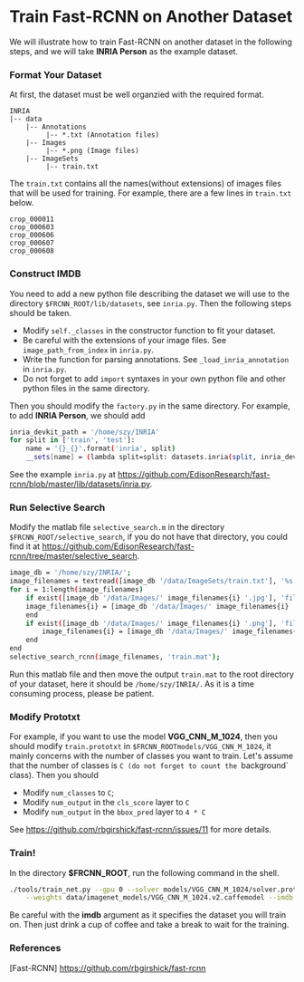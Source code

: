 # Train Fast-RCNN on Another Dataset

We will illustrate how to train Fast-RCNN on another dataset in the following steps, and we will take **INRIA Person** as the example dataset.

### Format Your Dataset

At first, the dataset must be well organzied with the required format.
```
INRIA
|-- data
    |-- Annotations
         |-- *.txt (Annotation files)
    |-- Images
         |-- *.png (Image files)
    |-- ImageSets
         |-- train.txt
```

The `train.txt` contains all the names(without extensions) of images files that will be used for training. For example, there are a few lines in `train.txt` below.

```
crop_000011
crop_000603
crop_000606
crop_000607
crop_000608
```

### Construct IMDB

You need to add a new python file describing the dataset we will use to the directory `$FRCNN_ROOT/lib/datasets`, see `inria.py`. Then the following steps should be taken.
  - Modify `self._classes` in the constructor function to fit your dataset.
  - Be careful with the extensions of your image files. See `image_path_from_index` in `inria.py`.
  - Write the function for parsing annotations. See `_load_inria_annotation` in `inria.py`.
  - Do not forget to add `import` syntaxes in your own python file and other python files in the same directory.

Then you should modify the `factory.py` in the same directory. For example, to add **INRIA Person**, we should add

```sh
inria_devkit_path = '/home/szy/INRIA'
for split in ['train', 'test']:
    name = '{}_{}'.format('inria', split)
    __sets[name] = (lambda split=split: datasets.inria(split, inria_devkit_path))
```

See the example `inria.py` at https://github.com/EdisonResearch/fast-rcnn/blob/master/lib/datasets/inria.py.

### Run Selective Search 

Modify the matlab file `selective_search.m` in the directory `$FRCNN_ROOT/selective_search`, if you do not have that directory, you could find it at https://github.com/EdisonResearch/fast-rcnn/tree/master/selective_search. 

```sh
image_db = '/home/szy/INRIA/';
image_filenames = textread([image_db '/data/ImageSets/train.txt'], '%s', 'delimiter', '\n');
for i = 1:length(image_filenames)
    if exist([image_db '/data/Images/' image_filenames{i} '.jpg'], 'file') == 2
	image_filenames{i} = [image_db '/data/Images/' image_filenames{i} '.jpg'];
    end
    if exist([image_db '/data/Images/' image_filenames{i} '.png'], 'file') == 2
        image_filenames{i} = [image_db '/data/Images/' image_filenames{i} '.png'];
    end
end
selective_search_rcnn(image_filenames, 'train.mat');
```

Run this matlab file and then move the output `train.mat` to the root directory of your dataset, here it should be `/home/szy/INRIA/`. As it is a time consuming process, please be patient.

### Modify Prototxt

For example, if you want to use the model **VGG_CNN_M_1024**, then you should modify `train.prototxt` in `$FRCNN_ROOTmodels/VGG_CNN_M_1024`, it mainly concerns with the number of classes you want to train. Let's assume that the number of classes is `C (do not forget to count the `background` class). Then you should 
  - Modify `num_classes` to `C`;
  - Modify `num_output` in the `cls_score` layer to `C`
  - Modify `num_output` in the `bbox_pred` layer to `4 * C`

See https://github.com/rbgirshick/fast-rcnn/issues/11 for more details. 

### Train!

In the directory **$FRCNN_ROOT**, run the following command in the shell.

```sh
./tools/train_net.py --gpu 0 --solver models/VGG_CNN_M_1024/solver.prototxt \
    --weights data/imagenet_models/VGG_CNN_M_1024.v2.caffemodel --imdb inria_train
```

Be careful with the **imdb** argument as it specifies the dataset you will train on. Then just drink a cup of coffee and take a break to wait for the training.

### References

[Fast-RCNN] https://github.com/rbgirshick/fast-rcnn
